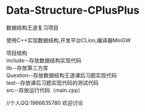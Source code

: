 # Data-Structure-CPlusPlus
数据结构王道复习项目

使用C++实现数据结构,开发平台CLion,编译器MinGW

项目结构  
include--存放数据结构实现代码  
lib--存放第三方库  
Question--存放数据结构王道课后习题实现代码  
test--存放课后习题实现代码的测试代码  
src--存放运行代码（main.cpp）  

//个人QQ:1966635780 欢迎讨论